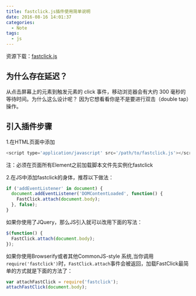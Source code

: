 ```yaml
---
title: fastclick.js插件使用简单说明
date: 2016-08-16 14:01:37
categories:
  - Note
tags:
  - js
---
```


资源下载：[fastclick.js](https://github.com/ftlabs/fastclick)

## 为什么存在延迟？

从点击屏幕上的元素到触发元素的 click 事件，移动浏览器会有大约 300 毫秒的等待时间。为什么这么设计呢？ 因为它想看看你是不是要进行双击（double tap）操作。

## 引入插件步骤

1.在HTML页面中添加

```js
<script type='application/javascript' src='/path/to/fastclick.js'></script>
```

注：必须在页面所有Element之前加载脚本文件先实例化fastclick

2.在JS中添加fastclick的身体，推荐以下做法：

```js
if ('addEventListener' in document) {  
  document.addEventListener('DOMContentLoaded', function() {  
    FastClick.attach(document.body);  
  }, false);  
}
```

如果你使用了JQuery，那么JS引入就可以改用下面的写法：

```js
$(function() {  
  FastClick.attach(document.body);  
});
```

如果你使用Browserify或者其他CommonJS-style 系统,当你调用`require('fastclick')`时，`FastClick.attach`事件会被返回，加载FastClick最简单的方式就是下面的方法了：


```js
var attachFastClick = require('fastclick');  
attachFastClick(document.body);
```


